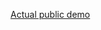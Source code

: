 [Actual public demo](https://nightly.link/kreghek/mythlanders_game/workflows/publish/demo%2Fpublic-3?preview&h=57e496fe9bdcf1c5080f5ed3ca94c3dee4cc0f57)
